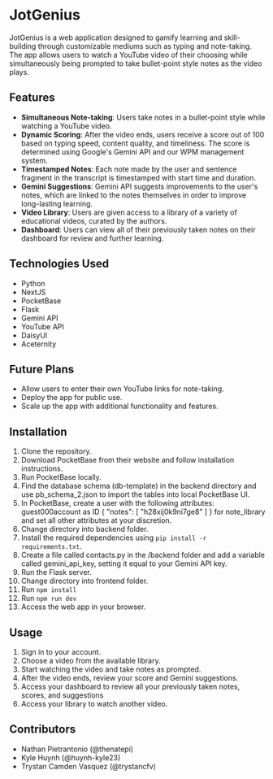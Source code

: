 # JotGenius

JotGenius is a web application designed to gamify learning and skill-building through customizable mediums such as typing and note-taking. The app allows users to watch a YouTube video of their choosing while simultaneously being prompted to take bullet-point style notes as the video plays. 

## Features

- **Simultaneous Note-taking**: Users take notes in a bullet-point style while watching a YouTube video.
- **Dynamic Scoring**: After the video ends, users receive a score out of 100 based on typing speed, content quality, and timeliness. The score is determined using Google's Gemini API and our WPM management system.
- **Timestamped Notes**: Each note made by the user and sentence fragment in the transcript is timestamped with start time and duration.
- **Gemini Suggestions**: Gemini API suggests improvements to the user's notes, which are linked to the notes themselves in order to improve long-lasting learning.
- **Video Library**: Users are given access to a library of a variety of educational videos, curated by the authors.
- **Dashboard**: Users can view all of their previously taken notes on their dashboard for review and further learning.

## Technologies Used

- Python
- NextJS
- PocketBase
- Flask
- Gemini API
- YouTube API
- DaisyUI
- Aceternity

## Future Plans

- Allow users to enter their own YouTube links for note-taking.
- Deploy the app for public use.
- Scale up the app with additional functionality and features.

## Installation

1. Clone the repository.
2. Download PocketBase from their website and follow installation instructions.
3. Run PocketBase locally.
4. Find the database schema (db-template) in the backend directory and use pb_schema_2.json to import the tables into local PocketBase UI.
5. In PocketBase, create a user with the following attributes:
guest000account as ID
{
  "notes": [
    "h28xij0k9ni7ge8"
  ]
} for note_library and set all other attributes at your discretion.
7. Change directory into backend folder.
8. Install the required dependencies using `pip install -r requirements.txt`.
9. Create a file called contacts.py in the /backend folder and add a variable called gemini_api_key, setting it equal to your Gemini API key.
10.  Run the Flask server.
11.  Change directory into frontend folder.
12. Run `npm install`
13. Run `npm run dev`
14. Access the web app in your browser.

## Usage

1. Sign in to your account.
2. Choose a video from the available library.
3. Start watching the video and take notes as prompted.
4. After the video ends, review your score and Gemini suggestions.
5. Access your dashboard to review all your previously taken notes, scores, and suggestions
6. Access your library to watch another video.

## Contributors

- Nathan Pietrantonio (@thenatepi)
- Kyle Huynh (@huynh-kyle23)
- Trystan Camden Vasquez (@trystancfv)
